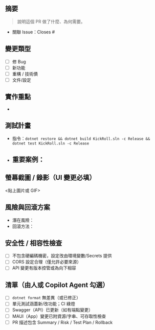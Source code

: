 ## 摘要
> 說明這個 PR 做了什麼、為何需要。

- 關聯 Issue：Closes #<id>

## 變更類型
- [ ] 修 Bug
- [ ] 新功能
- [ ] 重構 / 技術債
- [ ] 文件/設定

## 實作重點
-

## 測試計畫
- 指令：`dotnet restore && dotnet build KickRoll.sln -c Release && dotnet test KickRoll.sln -c Release`
- 重要案例：
  -

## 螢幕截圖 / 錄影（UI 變更必填）
<貼上圖片或 GIF>

## 風險與回滾方案
- 潛在風險：
- 回滾方法：

## 安全性 / 相容性檢查
- [ ] 不包含硬編碼機密，設定改由環境變數/Secrets 提供
- [ ] CORS 設定合理（僅允許必要來源）
- [ ] API 變更有版本控管或為向下相容

## 清單（由人或 Copilot Agent 勾選）
- [ ] `dotnet format` 無差異（或已修正）
- [ ] 單元測試涵蓋新/改功能；CI 綠燈
- [ ] Swagger（API）已更新（如有端點變更）
- [ ] MAUI（App）變更已附資源/字串、可存取性檢查
- [ ] PR 描述包含 Summary / Risk / Test Plan / Rollback

<!-- 給 Copilot Agent 的提示：
- 請遵守 /.github/copilot-instructions.md 與 /.github/instructions/*.instructions.md
- 若測試缺失，先補測試再提交
- PR 範圍過大時，請分成多個較小 PR
-->
